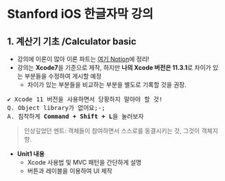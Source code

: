 # Stanford iOS 한글자막 강의
## 1. 계산기 기초 /Calculator basic
* 강의에 이론이 많아 이론 파트는 [여기 Notion](https://www.notion.so/Stanford-iOS-75688a6968e348ac8b592aa14c2b966a)에 정리!
* 강의는 <b>Xcode7</b>을 기준으로 제작, 하지만 <b>나의 Xcode 버전은 11.3.1</b>로 차이가 있는 부분들을 수정하여 게시할 예정
  * 차이가 있는 부분들을 비교하는 부분을 별도로 기록할 것을 권장.
<pre>
✔️ Xcode 11 버전을 사용하면서 당황하지 말아야 할 것!
Q. Object library가 없어요;-;
A. 침착하게 <b>Command + Shift + L</b>을 눌러보자
</pre>
> 인상깊었던 멘트: 객체들이 참여하면서 스스로를 동결시키는 것, 그것이 객체지향.
* <b>Unit1 내용</b>
  * Xcode 사용법 및 MVC 패턴을 간단하게 설명
  * 버튼과 레이블을 이용하여 UI 제작
